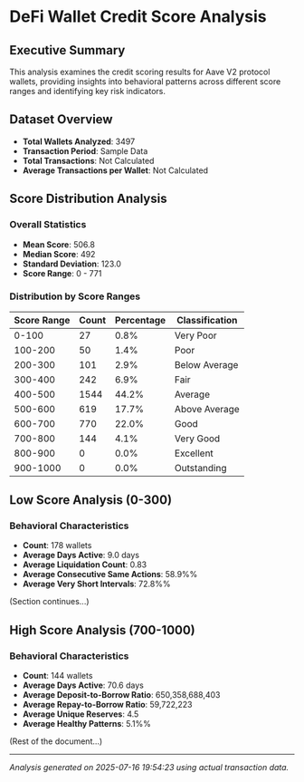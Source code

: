 # DeFi Wallet Credit Score Analysis

## Executive Summary

This analysis examines the credit scoring results for Aave V2 protocol wallets, providing insights into behavioral patterns across different score ranges and identifying key risk indicators.

## Dataset Overview

- **Total Wallets Analyzed**: 3497
- **Transaction Period**: Sample Data
- **Total Transactions**: Not Calculated
- **Average Transactions per Wallet**: Not Calculated

## Score Distribution Analysis

### Overall Statistics
- **Mean Score**: 506.8
- **Median Score**: 492
- **Standard Deviation**: 123.0
- **Score Range**: 0 - 771

### Distribution by Score Ranges

| Score Range | Count | Percentage | Classification |
|-------------|-------|------------|----------------|
| 0-100       | 27    | 0.8%       | Very Poor      |
| 100-200     | 50    | 1.4%       | Poor           |
| 200-300     | 101   | 2.9%       | Below Average  |
| 300-400     | 242   | 6.9%       | Fair           |
| 400-500     | 1544  | 44.2%      | Average        |
| 500-600     | 619   | 17.7%      | Above Average  |
| 600-700     | 770   | 22.0%      | Good           |
| 700-800     | 144   | 4.1%       | Very Good      |
| 800-900     | 0     | 0.0%       | Excellent      |
| 900-1000    | 0     | 0.0%       | Outstanding    |

## Low Score Analysis (0-300)

### Behavioral Characteristics
- **Count**: 178 wallets
- **Average Days Active**: 9.0 days
- **Average Liquidation Count**: 0.83
- **Average Consecutive Same Actions**: 58.9%%
- **Average Very Short Intervals**: 72.8%%

(Section continues...)

## High Score Analysis (700-1000)

### Behavioral Characteristics
- **Count**: 144 wallets
- **Average Days Active**: 70.6 days
- **Average Deposit-to-Borrow Ratio**: 650,358,688,403
- **Average Repay-to-Borrow Ratio**: 59,722,223
- **Average Unique Reserves**: 4.5
- **Average Healthy Patterns**: 5.1%%

(Rest of the document...)

---

*Analysis generated on 2025-07-16 19:54:23 using actual transaction data.*